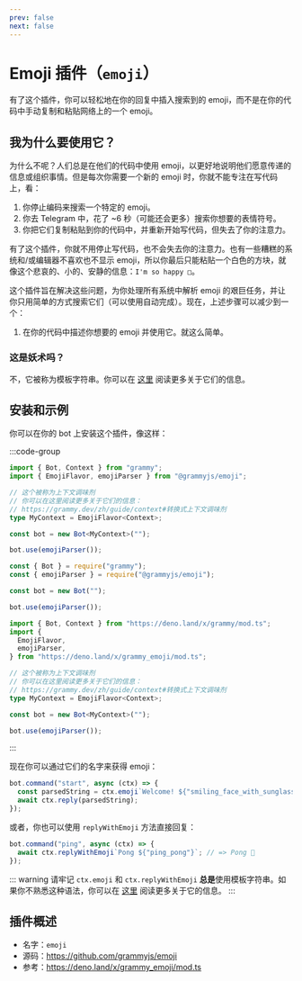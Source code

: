 ```yaml
---
prev: false
next: false
---
```


# Emoji 插件（`emoji`）

有了这个插件，你可以轻松地在你的回复中插入搜索到的 emoji，而不是在你的代码中手动复制和粘贴网络上的一个 emoji。

## 我为什么要使用它？

为什么不呢？人们总是在他们的代码中使用 emoji，以更好地说明他们愿意传递的信息或组织事情。但是每次你需要一个新的 emoji 时，你就不能专注在写代码上，看：

1. 你停止编码来搜索一个特定的 emoji。
2. 你去 Telegram 中，花了 ~6 秒（可能还会更多）搜索你想要的表情符号。
3. 你把它们复制粘贴到你的代码中，并重新开始写代码，但失去了你的注意力。

有了这个插件，你就不用停止写代码，也不会失去你的注意力。也有一些糟糕的系统和/或编辑器不喜欢也不显示 emoji，所以你最后只能粘贴一个白色的方块，就像这个悲哀的、小的、安静的信息：`I'm so happy □`。

这个插件旨在解决这些问题，为你处理所有系统中解析 emoji 的艰巨任务，并让你只用简单的方式搜索它们（可以使用自动完成）。现在，上述步骤可以减少到一个：

1. 在你的代码中描述你想要的 emoji 并使用它。就这么简单。

### 这是妖术吗？

不，它被称为模板字符串。你可以在 [这里](https://developer.mozilla.org/zh-CN/docs/Web/JavaScript/Reference/Template_literals) 阅读更多关于它们的信息。

## 安装和示例

你可以在你的 bot 上安装这个插件，像这样：

:::code-group

```ts [TypeScript]
import { Bot, Context } from "grammy";
import { EmojiFlavor, emojiParser } from "@grammyjs/emoji";

// 这个被称为上下文调味剂
// 你可以在这里阅读更多关于它们的信息：
// https://grammy.dev/zh/guide/context#转换式上下文调味剂
type MyContext = EmojiFlavor<Context>;

const bot = new Bot<MyContext>("");

bot.use(emojiParser());
```

```js [JavaScript]
const { Bot } = require("grammy");
const { emojiParser } = require("@grammyjs/emoji");

const bot = new Bot("");

bot.use(emojiParser());
```

```ts [Deno]
import { Bot, Context } from "https://deno.land/x/grammy/mod.ts";
import {
  EmojiFlavor,
  emojiParser,
} from "https://deno.land/x/grammy_emoji/mod.ts";

// 这个被称为上下文调味剂
// 你可以在这里阅读更多关于它们的信息：
// https://grammy.dev/zh/guide/context#转换式上下文调味剂
type MyContext = EmojiFlavor<Context>;

const bot = new Bot<MyContext>("");

bot.use(emojiParser());
```

:::

现在你可以通过它们的名字来获得 emoji：

```js
bot.command("start", async (ctx) => {
  const parsedString = ctx.emoji`Welcome! ${"smiling_face_with_sunglasses"}`; // => Welcome! 😎
  await ctx.reply(parsedString);
});
```

或者，你也可以使用 `replyWithEmoji` 方法直接回复：

```js
bot.command("ping", async (ctx) => {
  await ctx.replyWithEmoji`Pong ${"ping_pong"}`; // => Pong 🏓
});
```

::: warning 请牢记
`ctx.emoji` 和 `ctx.replyWithEmoji` **总是**使用模板字符串。如果你不熟悉这种语法，你可以在 [这里](https://developer.mozilla.org/zh-CN/docs/Web/JavaScript/Reference/Template_literals) 阅读更多关于它的信息。
:::

## 插件概述

- 名字：`emoji`
- 源码：<https://github.com/grammyjs/emoji>
- 参考：<https://deno.land/x/grammy_emoji/mod.ts>
